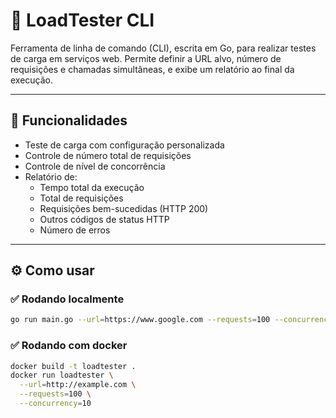 # 🧪 LoadTester CLI

Ferramenta de linha de comando (CLI), escrita em Go, para realizar testes de carga em serviços web. Permite definir a URL alvo, número de requisições e chamadas simultâneas, e exibe um relatório ao final da execução.

---

## 🚀 Funcionalidades

- Teste de carga com configuração personalizada
- Controle de número total de requisições
- Controle de nível de concorrência
- Relatório de:
  - Tempo total da execução
  - Total de requisições
  - Requisições bem-sucedidas (HTTP 200)
  - Outros códigos de status HTTP
  - Número de erros

---

## ⚙️ Como usar

### ✅ Rodando localmente

```bash
go run main.go --url=https://www.google.com --requests=100 --concurrency=10
```

### ✅ Rodando com docker

```bash
docker build -t loadtester .
docker run loadtester \
  --url=http://example.com \
  --requests=100 \
  --concurrency=10
```
